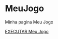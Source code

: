 # MeuJogo

 Minha pagina Meu Jogo
 
 <a href="https://rogeriosra.github.io/MeuJogo/index.html">EXECUTAR Meu Jogo</a>